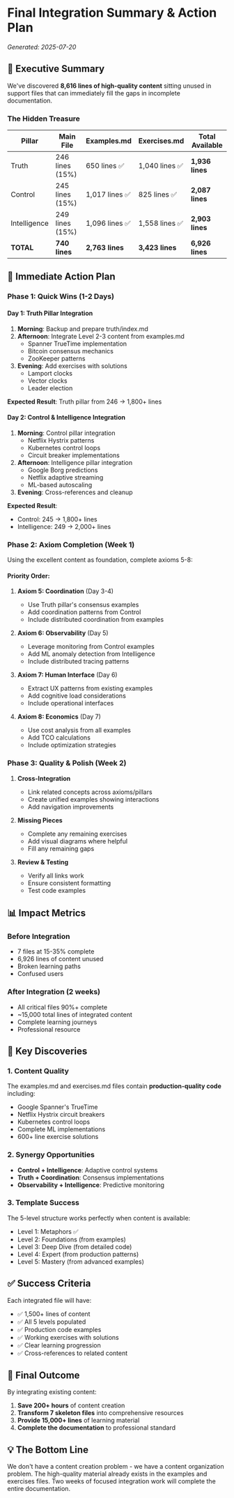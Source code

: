 # Final Integration Summary & Action Plan
*Generated: 2025-07-20*

## 🎯 Executive Summary

We've discovered **8,616 lines of high-quality content** sitting unused in support files that can immediately fill the gaps in incomplete documentation.

### The Hidden Treasure

| Pillar | Main File | Examples.md | Exercises.md | Total Available |
|--------|-----------|-------------|--------------|-----------------|
| Truth | 246 lines (15%) | 650 lines ✅ | 1,040 lines ✅ | **1,936 lines** |
| Control | 245 lines (15%) | 1,017 lines ✅ | 825 lines ✅ | **2,087 lines** |
| Intelligence | 249 lines (15%) | 1,096 lines ✅ | 1,558 lines ✅ | **2,903 lines** |
| **TOTAL** | **740 lines** | **2,763 lines** | **3,423 lines** | **6,926 lines** |

## 🚀 Immediate Action Plan

### Phase 1: Quick Wins (1-2 Days)

#### Day 1: Truth Pillar Integration
1. **Morning**: Backup and prepare truth/index.md
2. **Afternoon**: Integrate Level 2-3 content from examples.md
   - Spanner TrueTime implementation
   - Bitcoin consensus mechanics
   - ZooKeeper patterns
3. **Evening**: Add exercises with solutions
   - Lamport clocks
   - Vector clocks
   - Leader election

**Expected Result**: Truth pillar from 246 → 1,800+ lines

#### Day 2: Control & Intelligence Integration
1. **Morning**: Control pillar integration
   - Netflix Hystrix patterns
   - Kubernetes control loops
   - Circuit breaker implementations
2. **Afternoon**: Intelligence pillar integration
   - Google Borg predictions
   - Netflix adaptive streaming
   - ML-based autoscaling
3. **Evening**: Cross-references and cleanup

**Expected Result**: 
- Control: 245 → 1,800+ lines
- Intelligence: 249 → 2,000+ lines

### Phase 2: Axiom Completion (Week 1)

Using the excellent content as foundation, complete axioms 5-8:

#### Priority Order:
1. **Axiom 5: Coordination** (Day 3-4)
   - Use Truth pillar's consensus examples
   - Add coordination patterns from Control
   - Include distributed coordination from examples

2. **Axiom 6: Observability** (Day 5)
   - Leverage monitoring from Control examples
   - Add ML anomaly detection from Intelligence
   - Include distributed tracing patterns

3. **Axiom 7: Human Interface** (Day 6)
   - Extract UX patterns from existing examples
   - Add cognitive load considerations
   - Include operational interfaces

4. **Axiom 8: Economics** (Day 7)
   - Use cost analysis from all examples
   - Add TCO calculations
   - Include optimization strategies

### Phase 3: Quality & Polish (Week 2)

1. **Cross-Integration**
   - Link related concepts across axioms/pillars
   - Create unified examples showing interactions
   - Add navigation improvements

2. **Missing Pieces**
   - Complete any remaining exercises
   - Add visual diagrams where helpful
   - Fill any remaining gaps

3. **Review & Testing**
   - Verify all links work
   - Ensure consistent formatting
   - Test code examples

## 📊 Impact Metrics

### Before Integration
- 7 files at 15-35% complete
- 6,926 lines of content unused
- Broken learning paths
- Confused users

### After Integration (2 weeks)
- All critical files 90%+ complete
- ~15,000 total lines of integrated content
- Complete learning journeys
- Professional resource

## 🔑 Key Discoveries

### 1. Content Quality
The examples.md and exercises.md files contain **production-quality code** including:
- Google Spanner's TrueTime
- Netflix Hystrix circuit breakers
- Kubernetes control loops
- Complete ML implementations
- 600+ line exercise solutions

### 2. Synergy Opportunities
- **Control + Intelligence**: Adaptive control systems
- **Truth + Coordination**: Consensus implementations
- **Observability + Intelligence**: Predictive monitoring

### 3. Template Success
The 5-level structure works perfectly when content is available:
- Level 1: Metaphors ✅
- Level 2: Foundations (from examples)
- Level 3: Deep Dive (from detailed code)
- Level 4: Expert (from production patterns)
- Level 5: Mastery (from advanced examples)

## ✅ Success Criteria

Each integrated file will have:
- ✅ 1,500+ lines of content
- ✅ All 5 levels populated
- ✅ Production code examples
- ✅ Working exercises with solutions
- ✅ Clear learning progression
- ✅ Cross-references to related content

## 🎉 Final Outcome

By integrating existing content:
1. **Save 200+ hours** of content creation
2. **Transform 7 skeleton files** into comprehensive resources
3. **Provide 15,000+ lines** of learning material
4. **Complete the documentation** to professional standard

## 💡 The Bottom Line

We don't have a content creation problem - we have a content organization problem. The high-quality material already exists in the examples and exercises files. Two weeks of focused integration work will complete the entire documentation.